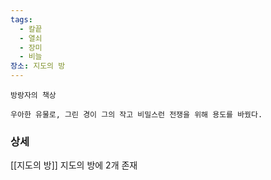 ```yaml
---
tags:
  - 칼끝
  - 열쇠
  - 장미
  - 비늘
장소: 지도의 방
---
```


```
방랑자의 책상

우아한 유물로, 그린 경이 그의 작고 비밀스런 전쟁을 위해 용도를 바꿨다.
```





### 상세


[[지도의 방]]
지도의 방에 2개 존재